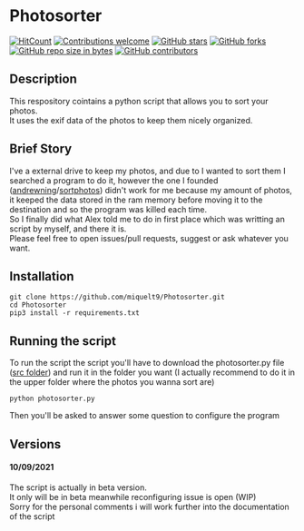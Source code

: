 # Photosorter
[![HitCount](https://hits.dwyl.com/miquelt9/Photosorter.svg?style=flat-square&show=unique)](http://hits.dwyl.com/miquelt9/Photosorter)
[![Contributions welcome](https://img.shields.io/badge/contributions-welcome-brightgreen.svg?style=flat&show=unique)](https://github.com/miquelt9/Photosorter)
[![GitHub stars](https://img.shields.io/github/stars/miquelt9/Photosorter.svg)](https://GitHub.com/miquelt9/Photosorter/stargazers/)
[![GitHub forks](https://img.shields.io/github/forks/miquelt9/Photosorter.svg)](https://GitHub.com/miquelt9/Photosorter/network/)
[![GitHub repo size in bytes](https://img.shields.io/github/repo-size/miquelt9/Photosorter.svg)](https://github.com/miquelt9/Photosorter)
[![GitHub contributors](https://img.shields.io/github/contributors/miquelt9/Photosorter.svg)](https://GitHub.com/miquelt9/Photosorter/graphs/contributors/)

## Description
This respository cointains a python script that allows you to sort your photos.                                                 
It uses the exif data of the photos to keep them nicely organized.

## Brief Story
I've a external drive to keep my photos, and due to I wanted to sort them I searched a program to do it, however the one I founded ([andrewning](https://github.com/andrewning)/[sortphotos](https://github.com/andrewning/sortphotos)) didn't work for me because my amount of photos, it keeped the data stored in the ram memory before moving it to the destination and so the program was killed each time.                                     
So I finally did what Alex told me to do in first place which was writting an script by myself, and there it is.                                          
Please feel free to open issues/pull requests, suggest or ask whatever you want.

## Installation
```
git clone https://github.com/miquelt9/Photosorter.git
cd Photosorter
pip3 install -r requirements.txt
```
    
## Running the script
To run the script the script you'll have to download the photosorter.py file ([src folder](https://github.com/miquelt9/Photosorter/tree/miquelt9-patch-1/src)) and run it in the folder you want (I actually recommend to do it in the upper folder where the photos you wanna sort are)
```
python photosorter.py
```
Then you'll be asked to answer some question to configure the program

## Versions
#### 10/09/2021
The script is actually in beta version.                                                              
It only will be in  beta meanwhile reconfiguring issue is open (WIP)                                                     
Sorry for the personal comments i will work further into the documentation of the script
